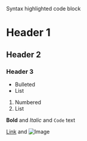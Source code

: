 Syntax highlighted code block

# Header 1
## Header 2
### Header 3

- Bulleted
- List

1. Numbered
2. List

**Bold** and _Italic_ and `Code` text

[Link](http://researcher.nitech.ac.jp/html/100000603_ja.html) and ![Image](src)
